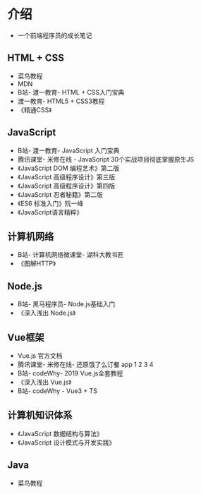 # 介绍

* 一个前端程序员的成长笔记

## HTML + CSS

* 菜鸟教程
* MDN
* B站- 渡一教育- HTML + CSS入门宝典
* 渡一教育- HTML5 + CSS3教程
* 《精通CSS》

## JavaScript

* B站- 渡一教育- JavaScript 入门宝典
* 腾讯课堂- 米修在线 - JavaScript 30个实战项目彻底掌握原生JS
* 《JavaScript DOM 编程艺术》第二版
* 《JavaScript 高级程序设计》第三版
* 《JavaScript 高级程序设计》第四版
* 《JavaScript 忍者秘籍》第二版
* 《ES6 标准入门》阮一峰
* 《JavaScript语言精粹》

## 计算机网络

* B站- 计算机网络微课堂- 湖科大教书匠
* 《图解HTTP》

## Node.js

* B站- 黑马程序员- Node.js基础入门
* 《深入浅出 Node.js》

## Vue框架

* Vue.js 官方文档
* 腾讯课堂- 米修在线- 还原饿了么订餐 app 1 2 3 4
* B站- codeWhy- 2019 Vue.js全套教程
* 《深入浅出 Vue.js》
* B站- codeWhy - Vue3 + TS

## 计算机知识体系

* 《JavaScript 数据结构与算法》
* 《JavaScript 设计模式与开发实践》

## Java

* 菜鸟教程
